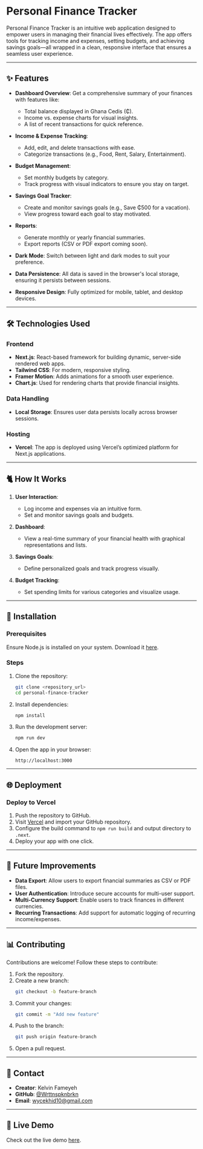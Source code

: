 # Personal Finance Tracker

Personal Finance Tracker is an intuitive web application designed to empower users in managing their financial lives effectively. The app offers tools for tracking income and expenses, setting budgets, and achieving savings goals—all wrapped in a clean, responsive interface that ensures a seamless user experience.

---

## ✨ Features

- **Dashboard Overview**: Get a comprehensive summary of your finances with features like:
  - Total balance displayed in Ghana Cedis (₵).
  - Income vs. expense charts for visual insights.
  - A list of recent transactions for quick reference.

- **Income & Expense Tracking**:
  - Add, edit, and delete transactions with ease.
  - Categorize transactions (e.g., Food, Rent, Salary, Entertainment).

- **Budget Management**:
  - Set monthly budgets by category.
  - Track progress with visual indicators to ensure you stay on target.

- **Savings Goal Tracker**:
  - Create and monitor savings goals (e.g., Save ₵500 for a vacation).
  - View progress toward each goal to stay motivated.

- **Reports**:
  - Generate monthly or yearly financial summaries.
  - Export reports (CSV or PDF export coming soon).

- **Dark Mode**: Switch between light and dark modes to suit your preference.

- **Data Persistence**: All data is saved in the browser's local storage, ensuring it persists between sessions.

- **Responsive Design**: Fully optimized for mobile, tablet, and desktop devices.

---

## 🛠️ Technologies Used

### **Frontend**
- **Next.js**: React-based framework for building dynamic, server-side rendered web apps.
- **Tailwind CSS**: For modern, responsive styling.
- **Framer Motion**: Adds animations for a smooth user experience.
- **Chart.js**: Used for rendering charts that provide financial insights.

### **Data Handling**
- **Local Storage**: Ensures user data persists locally across browser sessions.

### **Hosting**
- **Vercel**: The app is deployed using Vercel’s optimized platform for Next.js applications.

---

## 🐈️ How It Works

1. **User Interaction**:
   - Log income and expenses via an intuitive form.
   - Set and monitor savings goals and budgets.

2. **Dashboard**:
   - View a real-time summary of your financial health with graphical representations and lists.

3. **Savings Goals**:
   - Define personalized goals and track progress visually.

4. **Budget Tracking**:
   - Set spending limits for various categories and visualize usage.

---

## 🌱 Installation

### Prerequisites
Ensure Node.js is installed on your system. Download it [here](https://nodejs.org/).

### Steps

1. Clone the repository:
   ```bash
   git clone <repository_url>
   cd personal-finance-tracker
   ```

2. Install dependencies:
   ```bash
   npm install
   ```

3. Run the development server:
   ```bash
   npm run dev
   ```

4. Open the app in your browser:
   ```
   http://localhost:3000
   ```

---

## 🌐 Deployment

### Deploy to Vercel

1. Push the repository to GitHub.
2. Visit [Vercel](https://vercel.com/) and import your GitHub repository.
3. Configure the build command to `npm run build` and output directory to `.next`.
4. Deploy your app with one click.

---

## 🚀 Future Improvements

- **Data Export**: Allow users to export financial summaries as CSV or PDF files.
- **User Authentication**: Introduce secure accounts for multi-user support.
- **Multi-Currency Support**: Enable users to track finances in different currencies.
- **Recurring Transactions**: Add support for automatic logging of recurring income/expenses.

---

## 📊 Contributing

Contributions are welcome! Follow these steps to contribute:

1. Fork the repository.
2. Create a new branch:
   ```bash
   git checkout -b feature-branch
   ```
3. Commit your changes:
   ```bash
   git commit -m "Add new feature"
   ```
4. Push to the branch:
   ```bash
   git push origin feature-branch
   ```
5. Open a pull request.

---

## 📧 Contact

- **Creator**: Kelvin Fameyeh
- **GitHub**: [@Wrttnspknbrkn](https://github.com/Wrttnspknbrkn)
- **Email**: wycekhid10@gmail.com

---

## 🌟 Live Demo

Check out the live demo [here](https://wx7y3k6pv5mgmhak.vercel.app/).

